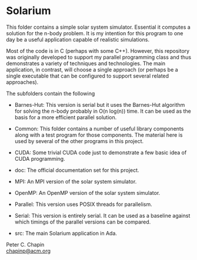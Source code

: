 
Solarium
========

This folder contains a simple solar system simulator. Essential it computes a solution for the
n-body problem. It is my intention for this program to one day be a useful application capable
of realistic simulations.

Most of the code is in C (perhaps with some C++). However, this repository was originally
developed to support my parallel programming class and thus demonstrates a variety of techniques
and technologies. The main application, in contrast, will choose a single approach (or perhaps
be a single executable that can be configured to support several related approaches).

The subfolders contain the following

+ Barnes-Hut: This version is serial but it uses the Barnes-Hut algorithm for solving the n-body
  probably in O(n log(n)) time. It can be used as the basis for a more efficient parallel
  solution.

+ Common: This folder contains a number of useful library components along with a test program
  for those components. The material here is used by several of the other programs in this
  project.

+ CUDA: Some trivial CUDA code just to demonstrate a few basic idea of CUDA programming.

+ doc: The official documentation set for this project.

+ MPI: An MPI version of the solar system simulator.

+ OpenMP: An OpenMP version of the solar system simulator.

+ Parallel: This version uses POSIX threads for parallelism.

+ Serial: This version is entirely serial. It can be used as a baseline against which timings of
  the parallel versions can be compared.

+ src: The main Solarium application in Ada.

Peter C. Chapin  
chapinp@acm.org  

